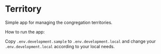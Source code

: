 # Territory

Simple app for managing the congregation territories.

How to run the app:

Copy `.env.development.sample` to `.env.development.local` and change your `.env.development.local` according to your local needs.



